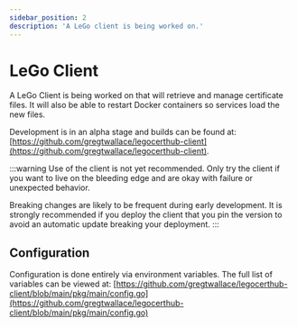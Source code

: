 ```yaml
---
sidebar_position: 2
description: 'A LeGo client is being worked on.'
---
```


# LeGo Client

A LeGo Client is being worked on that will retrieve and manage
certificate files. It will also be able to restart Docker
containers so services load the new files.

Development is in an alpha stage and builds can be found at:
[https://github.com/gregtwallace/legocerthub-client](https://github.com/gregtwallace/legocerthub-client).

:::warning
Use of the client is not yet recommended. Only try the client if you
want to live on the bleeding edge and are okay with failure or
unexpected behavior.

Breaking changes are likely to be frequent during early development. It
is strongly recommended if you deploy the client that you pin the
version to avoid an automatic update breaking your deployment.
:::

## Configuration

Configuration is done entirely via environment variables. The
full list of variables can be viewed at:
[https://github.com/gregtwallace/legocerthub-client/blob/main/pkg/main/config.go](https://github.com/gregtwallace/legocerthub-client/blob/main/pkg/main/config.go)
